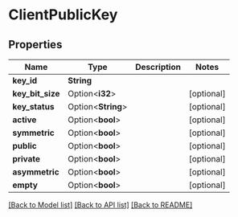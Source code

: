 # ClientPublicKey

## Properties

Name | Type | Description | Notes
------------ | ------------- | ------------- | -------------
**key_id** | **String** |  |
**key_bit_size** | Option<**i32**> |  | [optional]
**key_status** | Option<**String**> |  | [optional]
**active** | Option<**bool**> |  | [optional]
**symmetric** | Option<**bool**> |  | [optional]
**public** | Option<**bool**> |  | [optional]
**private** | Option<**bool**> |  | [optional]
**asymmetric** | Option<**bool**> |  | [optional]
**empty** | Option<**bool**> |  | [optional]

[[Back to Model list]](../README.md#documentation-for-models) [[Back to API list]](../README.md#documentation-for-api-endpoints) [[Back to README]](../README.md)
